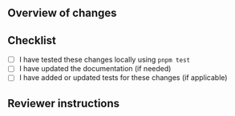 ## Overview of changes

<!-- Briefly describe the purpose of this pull request. -->

<!-- Add any relevant screenshots or images, including before and after if possible. -->

<!-- If this PR is related to any existing issues, mention them here (e.g., "Fixes #123"). -->

## Checklist

- [ ] I have tested these changes locally using `pnpm test`
- [ ] I have updated the documentation (if needed)
- [ ] I have added or updated tests for these changes (if applicable)

## Reviewer instructions

<!-- Put any specific questions or instructions for reviewers in here -->
